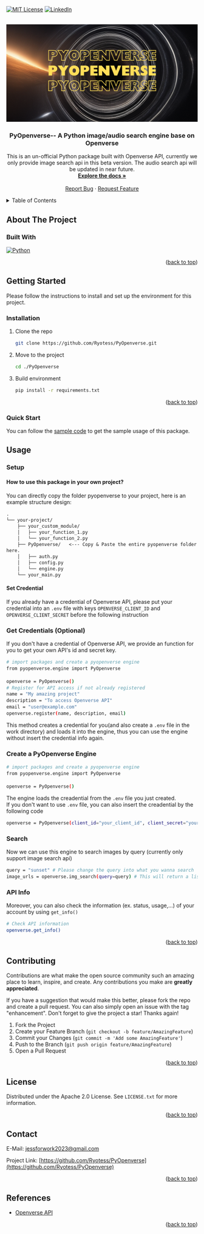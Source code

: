 

<a name="readme-top"></a>

<!-- PROJECT SHIELDS -->
[![MIT License][license-shield]][license-url]
[![LinkedIn][linkedin-shield]][linkedin-url]

<!-- PROJECT LOGO -->
<br />
<div align="center">
  <a href="https://github.com/Ryotess/PyOpenverse">
    <img src="images/logo.png" alt="Logo" width="512" height="256">
  </a>

<h3 align="center">PyOpenverse-- A Python image/audio search engine base on Openverse</h3>

  <p align="center">
  This is an un-official Python package built with Openverse API, currently we only provide image search api in this beta version. The audio search api will be updated in near future.
    <br />
    <a href="https://github.com/Ryotess/PyOpenverse"><strong>Explore the docs »</strong></a>
    <br />
    <br />
    <a href="https://github.com/Ryotess/PyOpenverse/issues/new?labels=bug&template=bug-report---.md">Report Bug</a>
    ·
    <a href="https://github.com/Ryotess/PyOpenverse/issues/new?labels=enhancement&template=feature-request---.md">Request Feature</a>
  </p>
</div>



<!-- TABLE OF CONTENTS -->
<details>
  <summary>Table of Contents</summary>
  <ol>
    <li>
      <a href="#about-the-project">About The Project</a>
      <ul>
        <li><a href="#built-with">Built With</a></li>
      </ul>
    </li>
    <li>
      <a href="#getting-started">Getting Started</a>
      <ul>
        <li><a href="#Installation">Installation</a></li>
        <li><a href="#Quick Start">Quick Start</a></li>
      </ul>
    </li>
    <li><a href="#usage">Usage</a></li>
    <li><a href="#contributing">Contributing</a></li>
    <li><a href="#license">License</a></li>
    <li><a href="#contact">Contact</a></li>
    <li><a href="#acknowledgments">Acknowledgments</a></li>
  </ol>
</details>

## About The Project
### Built With
[![Python][Python]][Python-url]

<p align="right">(<a href="#readme-top">back to top</a>)</p>



<!-- GETTING STARTED -->
## Getting Started

Please follow the instructions to install and set up the environment for this project.

### Installation

1. Clone the repo
   ```sh
   git clone https://github.com/Ryotess/PyOpenverse.git
   ```
2. Move to the project
   ```sh
   cd ./PyOpenverse
   ```
3. Build environment
   ```sh
   pip install -r requirements.txt
   ```

<p align="right">(<a href="#readme-top">back to top</a>)</p>

### Quick Start
You can follow the [sample code](https://github.com/Ryotess/ChatGen/blob/main/sample_code.ipynb) to get the sample usage of this package.

<!-- USAGE EXAMPLES -->
## Usage
### Setup
#### How to use this package in your own project?
You can directly copy the folder pyopenverse to your project, here is an example structure design:

```
.
└── your-project/
    ├── your_custom_module/
    │   ├── your_function_1.py
    │   └── your_function_2.py
    ├── PyOpenverse/   <--- Copy & Paste the entire pyopenverse folder here.
    │   ├── auth.py
    │   ├── config.py
    │   └── engine.py
    └── your_main.py
```
#### Set Credential
If you already have a credential of Openverse API, please put your credential into an ```.env``` file with keys ```OPENVERSE_CLIENT_ID``` and ```OPENVERSE_CLIENT_SECRET``` before the following instruction  
### Get Credentials (Optional)
If you don't have a credential of Openverse API, we provide an function for you to get your own API's id and secret key.
```sh
# import packages and create a pyopenverse engine
from pyopenverse.engine import PyOpenverse

openverse = PyOpenverse()
# Register for API access if not already registered
name = "My amazing project"
description = "To access Openverse API"
email = "user@example.com"
openverse.register(name, description, email)
```
This method creates a credential for you(and also create a ```.env``` file in the work directory) and loads it into the engine, thus you can use the engine without insert the credential info again.
### Create a PyOpenverse Engine
```sh
# import packages and create a pyopenverse engine
from pyopenverse.engine import PyOpenverse

openverse = PyOpenverse()
```
The engine loads the creadential from the ```.env``` file you just created.  
If you don't want to use ```.env``` file, you can also insert the creadential by the following code
```sh
openverse = PyOpenverse(client_id="your_client_id", client_secret="your_client_secret")
```


### Search
Now we can use this engine to search images by query (currently only support image search api)
```sh
query = "sunset" # Please change the query into what you wanna search
image_urls = openverse.img_search(query=query) # This will return a list of URL of images
```

### API Info
Moreover, you can also check the information (ex. status, usage,...) of your account by using ```get_info()```
```sh
# Check API information
openverse.get_info()
```



<p align="right">(<a href="#readme-top">back to top</a>)</p>


<!-- CONTRIBUTING -->
## Contributing

Contributions are what make the open source community such an amazing place to learn, inspire, and create. Any contributions you make are **greatly appreciated**.

If you have a suggestion that would make this better, please fork the repo and create a pull request. You can also simply open an issue with the tag "enhancement".
Don't forget to give the project a star! Thanks again!

1. Fork the Project
2. Create your Feature Branch (`git checkout -b feature/AmazingFeature`)
3. Commit your Changes (`git commit -m 'Add some AmazingFeature'`)
4. Push to the Branch (`git push origin feature/AmazingFeature`)
5. Open a Pull Request

<p align="right">(<a href="#readme-top">back to top</a>)</p>



<!-- LICENSE -->
## License

Distributed under the Apache 2.0 License. See `LICENSE.txt` for more information.

<p align="right">(<a href="#readme-top">back to top</a>)</p>



<!-- CONTACT -->
## Contact

E-Mail: jessforwork2023@gmail.com

Project Link: [https://github.com/Ryotess/PyOpenverse](https://github.com/Ryotess/PyOpenverse)

<p align="right">(<a href="#readme-top">back to top</a>)</p>



<!-- REFERENCES -->
## References

* [Openverse API](https://api.openverse.engineering/v1/)

<p align="right">(<a href="#readme-top">back to top</a>)</p>



<!-- MARKDOWN LINKS & IMAGES -->
<!-- https://www.markdownguide.org/basic-syntax/#reference-style-links -->
[license-shield]: https://img.shields.io/github/license/Ryotess/PyOpenverse.svg?style=for-the-badge
[license-url]: https://github.com/Ryotess/PyOpenverse/blob/master/LICENSE.txt
[linkedin-shield]: https://img.shields.io/badge/-LinkedIn-black.svg?style=for-the-badge&logo=linkedin&colorB=555
[linkedin-url]: https://www.linkedin.com/in/shaoyanchen
[product-screenshot]: images/screenshot.png
[Python]: https://img.shields.io/pypi/pyversions/numpy
[Python-url]: https://numpy.org/
